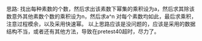思路:
找出每种素数的个数，然后求出该素数下幂集的乘积设为a，然后求其除该数意外其他素数个数的乘积设为n，然后求a^n
对每个素数均如此，最后求乘积，注意过程模余，以及采用快速幂。
以上思路应该是没问题的，应该是采用的数据结构不当，或者还有其他方法，导致在pretest40超时，尽力了。
